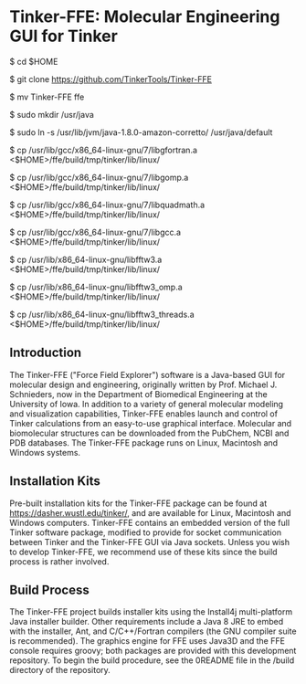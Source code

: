 # Tinker-FFE: Molecular Engineering GUI for Tinker

$ cd $HOME

$ git clone https://github.com/TinkerTools/Tinker-FFE

$ mv Tinker-FFE ffe

$ sudo mkdir /usr/java

$ sudo ln -s /usr/lib/jvm/java-1.8.0-amazon-corretto/ /usr/java/default

$ cp /usr/lib/gcc/x86_64-linux-gnu/7/libgfortran.a <$HOME>/ffe/build/tmp/tinker/lib/linux/

$ cp /usr/lib/gcc/x86_64-linux-gnu/7/libgomp.a  <$HOME>/ffe/build/tmp/tinker/lib/linux/  

$ cp /usr/lib/gcc/x86_64-linux-gnu/7/libquadmath.a  <$HOME>/ffe/build/tmp/tinker/lib/linux/  

$ cp /usr/lib/gcc/x86_64-linux-gnu/7/libgcc.a  <$HOME>/ffe/build/tmp/tinker/lib/linux/  

$ cp /usr/lib/x86_64-linux-gnu/libfftw3.a  <$HOME>/ffe/build/tmp/tinker/lib/linux/  

$ cp /usr/lib/x86_64-linux-gnu/libfftw3_omp.a  <$HOME>/ffe/build/tmp/tinker/lib/linux/  

$ cp /usr/lib/x86_64-linux-gnu/libfftw3_threads.a  <$HOME>/ffe/build/tmp/tinker/lib/linux/  


<H2><B>Introduction</B></H2>

The Tinker-FFE ("Force Field Explorer") software is a Java-based GUI for molecular design and engineering, originally written by Prof. Michael J. Schnieders, now in the Department of Biomedical Engineering at the University of Iowa. In addition to a variety of general molecular modeling and visualization capabilities, Tinker-FFE enables launch and control of Tinker calculations from an easy-to-use graphical interface. Molecular and biomolecular structures can be downloaded from the PubChem, NCBI and PDB databases. The Tinker-FFE package runs on Linux, Macintosh and Windows systems.

<H2><B>Installation Kits</B></H2>

Pre-built installation kits for the Tinker-FFE package can be found at https://dasher.wustl.edu/tinker/, and are available for Linux, Macintosh and Windows computers. Tinker-FFE contains an embedded version of the full Tinker software package, modified to provide for socket communication between Tinker and the Tinker-FFE GUI via Java sockets. Unless you wish to develop Tinker-FFE, we recommend use of these kits since the build process is rather involved.

<H2><B>Build Process</B></H2>

The Tinker-FFE project builds installer kits using the Install4j multi-platform Java installer builder. Other requirements include a Java 8 JRE to embed with the installer, Ant, and C/C++/Fortran compilers (the GNU compiler suite is recommended). The graphics engine for FFE uses Java3D and the FFE console requires groovy; both packages are provided with this development repository. To begin the build procedure, see the 0README file in the /build directory of the repository.

